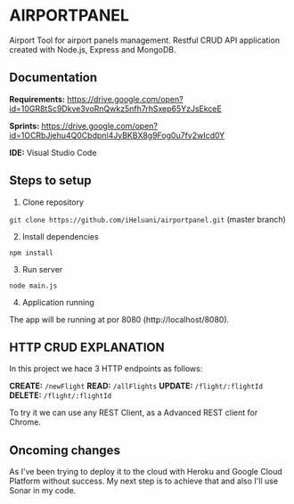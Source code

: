 # AIRPORTPANEL
Airport Tool for airport panels management. Restful CRUD API application created with Node.js, Express and MongoDB.

## Documentation

**Requirements:** https://drive.google.com/open?id=10GR8tSc9Dkve3voRnQwkz5nfh7rhSxep65YzJsEkceE

**Sprints:** https://drive.google.com/open?id=1OCRbJjehu4Q0Cbdpnl4JyBKBX8g9Fog0u7fy2wIcd0Y

**IDE:** Visual Studio Code

## Steps to setup

1. Clone repository

`git clone https://github.com/iHeluani/airportpanel.git` (master branch)

2. Install dependencies

`npm install`

3. Run server

`node main.js`

4. Application running

The app will be running at por 8080 (http://localhost/8080).

## HTTP CRUD EXPLANATION

In this project we hace 3 HTTP endpoints as follows:

**CREATE:** `/newFlight`
**READ:** `/allFlights`
**UPDATE:** `/flight/:flightId`
**DELETE:** `/flight/:flightId`

To try it we can use any REST Client, as a Advanced REST client for Chrome.

## Oncoming changes

As I've been trying to deploy it to the cloud with Heroku and Google Cloud Platform without success. My next step is to achieve that and also I'll use Sonar in my code.
